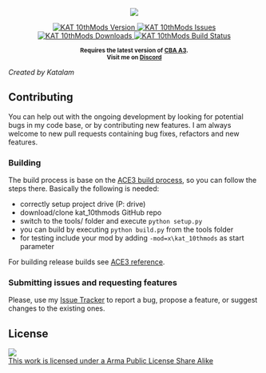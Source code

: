 <p align="center">
    <img src="https://raw.githubusercontent.com/Katalam/kat_10thmods/master/logo.png">
</p>

<p align="center">
    <a href="https://github.com/Katalam/kat_10thmods/releases/latest">
        <img src="https://img.shields.io/badge/Version-1.1.5-blue.svg?style=flat-square" alt="KAT 10thMods Version">
    </a>
    <a href="https://github.com/Katalam/kat_10thmods/issues">
        <img src="https://img.shields.io/github/issues-raw/Katalam/kat_10thmods.svg?style=flat-square&label=Issues" alt="KAT 10thMods Issues">
    </a>
    <a href="https://github.com/Katalam/kat_10thmods/releases">
        <img src="https://img.shields.io/github/downloads/Katalam/kat_10thmods/total.svg?style=flat-square&label=Downloads" alt="KAT 10thMods Downloads">
    </a>
    <a href="https://circleci.com/gh/Katalam/kat_10thmods">
        <img src="https://circleci.com/gh/Katalam/kat_10thmods.svg?style=svg" alt="KAT 10thMods Build Status">
    </a>
</p>

<p align="center">
    <sup><strong>Requires the latest version of <a href="https://github.com/CBATeam/CBA_A3/releases">CBA A3</a>.<br/>
    Visit me on <a href="https://discord.gg/HbA93HK">Discord</a></strong></sup>
</p>


*Created by Katalam*

## Contributing

You can help out with the ongoing development by looking for potential bugs in my code base, or by contributing new features. I am always welcome to new pull requests containing bug fixes, refactors and new features.

### Building
The build process is base on the [ACE3 build process](https://ace3mod.com/wiki/development/setting-up-the-development-environment.html), so you can follow the steps there. Basically the following is needed:
+ correctly setup project drive (P: drive)
+ download/clone kat_10thmods GitHub repo
+ switch to the tools/ folder and execute ```python setup.py```
+ you can build by executing ```python build.py``` from the tools folder
+ for testing include your mod by adding ```-mod=x\kat_10thmods``` as start parameter

For building release builds see [ACE3 reference](https://ace3mod.com/wiki/development/setting-up-the-development-environment.html).

### Submitting issues and requesting features

Please, use my [Issue Tracker](https://github.com/Katalam/kat_10thmods/issues) to report a bug, propose a feature, or suggest changes to the existing ones.

## License

<a rel="license" href="http://www.bistudio.com/licenses/arma-public-license-share-alike" target="_blank" >
 <img src="http://www.bistudio.com/license-icons/small/APL-SA.png" >
 <br>
 This work is licensed under a Arma Public License Share Alike
</a>
